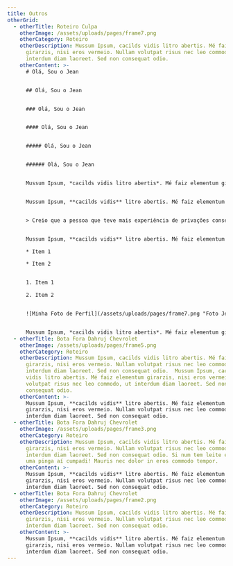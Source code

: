 ```yaml
---
title: Outros
otherGrid:
  - otherTitle: Roteiro Culpa
    otherImage: /assets/uploads/pages/frame7.png
    otherCategory: Roteiro
    otherDescription: Mussum Ipsum, cacilds vidis litro abertis. Mé faiz elementum
      girarzis, nisi eros vermeio. Nullam volutpat risus nec leo commodo, ut
      interdum diam laoreet. Sed non consequat odio.
    otherContent: >-
      # Olá, Sou o Jean


      ## Olá, Sou o Jean


      ### Olá, Sou o Jean


      #### Olá, Sou o Jean


      ##### Olá, Sou o Jean


      ###### Olá, Sou o Jean


      Mussum Ipsum, *cacilds vidis litro abertis*. Mé faiz elementum girarzis, nisi eros vermeio. Nullam volutpat risus nec leo commodo, ut interdum diam laoreet. Sed non consequat odio. Si num tem leite então bota uma pinga aí cumpadi! Mauris nec dolor in eros commodo tempor.


      Mussum Ipsum, **cacilds vidis** litro abertis. Mé faiz elementum girarzis, nisi eros vermeio. Nullam volutpat risus nec leo commodo, ut interdum diam laoreet. Sed non consequat odio. Mussum Ipsum, cacilds vidis litro abertis. Mé faiz elementum girarzis, nisi eros vermeio. Nullam volutpat risus nec leo commodo, ut interdum diam laoreet. Sed non [consequat odio.](https://jeangoes.netlify.app/)


      > Creio que a pessoa que teve mais experiência de privações consegue enfrentar problemas  com mais firmeza que a pessoa que nunca passou por sofrimento. Portanto, visto por esse  ângulo, um pouco de sofrimento pode ser uma boa lição para a vida.


      Mussum Ipsum, **cacilds vidis** litro abertis. Mé faiz elementum girarzis, nisi eros vermeio. Nullam volutpat risus nec leo commodo, ut interdum diam laoreet. Sed non consequat odio. Mussum Ipsum, cacilds vidis litro abertis.

      * Item 1

      * Item 2


      1. Item 1

      2. Item 2


      ![Minha Foto de Perfil](/assets/uploads/pages/frame7.png "Foto Jean Goes")


      Mussum Ipsum, *cacilds vidis litro abertis*. Mé faiz elementum girarzis, nisi eros vermeio. [Nullam volutpat risus nec leo commodo, ut interdum diam laoreet.](https://www.gabidigital.work/)
  - otherTitle: Bota Fora Dahruj Chevrolet
    otherImage: /assets/uploads/pages/frame5.png
    otherCategory: Roteiro
    otherDescription: Mussum Ipsum, cacilds vidis litro abertis. Mé faiz elementum
      girarzis, nisi eros vermeio. Nullam volutpat risus nec leo commodo, ut
      interdum diam laoreet. Sed non consequat odio.  Mussum Ipsum, cacilds
      vidis litro abertis. Mé faiz elementum girarzis, nisi eros vermeio. Nullam
      volutpat risus nec leo commodo, ut interdum diam laoreet. Sed non
      consequat odio.
    otherContent: >-
      Mussum Ipsum, **cacilds vidis** litro abertis. Mé faiz elementum
      girarzis, nisi eros vermeio. Nullam volutpat risus nec leo commodo, ut
      interdum diam laoreet. Sed non consequat odio.
  - otherTitle: Bota Fora Dahruj Chevrolet
    otherImage: /assets/uploads/pages/frame3.png
    otherCategory: Roteiro
    otherDescription: Mussum Ipsum, cacilds vidis litro abertis. Mé faiz elementum
      girarzis, nisi eros vermeio. Nullam volutpat risus nec leo commodo, ut
      interdum diam laoreet. Sed non consequat odio. Si num tem leite então bota
      uma pinga aí cumpadi! Mauris nec dolor in eros commodo tempor.
    otherContent: >-
      Mussum Ipsum, **cacilds vidis** litro abertis. Mé faiz elementum
      girarzis, nisi eros vermeio. Nullam volutpat risus nec leo commodo, ut
      interdum diam laoreet. Sed non consequat odio.
  - otherTitle: Bota Fora Dahruj Chevrolet
    otherImage: /assets/uploads/pages/frame2.png
    otherCategory: Roteiro
    otherDescription: Mussum Ipsum, cacilds vidis litro abertis. Mé faiz elementum
      girarzis, nisi eros vermeio. Nullam volutpat risus nec leo commodo, ut
      interdum diam laoreet. Sed non consequat odio.
    otherContent: >-
      Mussum Ipsum, **cacilds vidis** litro abertis. Mé faiz elementum
      girarzis, nisi eros vermeio. Nullam volutpat risus nec leo commodo, ut
      interdum diam laoreet. Sed non consequat odio.
---
```

